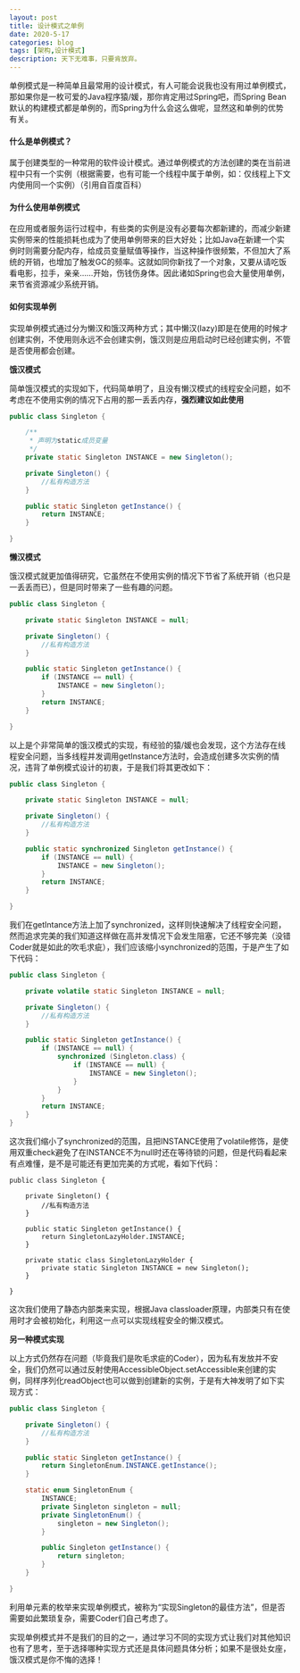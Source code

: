 ```yaml
---
layout: post
title: 设计模式之单例
date: 2020-5-17
categories: blog
tags: [架构,设计模式]
description: 天下无难事，只要肯放弃。
---
```


单例模式是一种简单且最常用的设计模式，有人可能会说我也没有用过单例模式，那如果你是一枚可爱的Java程序猿/媛，那你肯定用过Spring吧，而Spring Bean默认的构建模式都是单例的，而Spring为什么会这么做呢，显然这和单例的优势有关。

#### 什么是单例模式？

属于创建类型的一种常用的软件设计模式。通过单例模式的方法创建的类在当前进程中只有一个实例（根据需要，也有可能一个线程中属于单例，如：仅线程上下文内使用同一个实例）（引用自百度百科）

#### 为什么使用单例模式

在应用或者服务运行过程中，有些类的实例是没有必要每次都新建的，而减少新建实例带来的性能损耗也成为了使用单例带来的巨大好处；比如Java在新建一个实例时则需要分配内存，给成员变量赋值等操作，当这种操作很频繁，不但加大了系统的开销，也增加了触发GC的频率。这就如同你新找了一个对象，又要从请吃饭看电影，拉手，亲亲……开始，伤钱伤身体。因此诸如Spring也会大量使用单例，来节省资源减少系统开销。

#### 如何实现单例

实现单例模式通过分为懒汉和饿汉两种方式；其中懒汉(lazy)即是在使用的时候才创建实例，不使用则永远不会创建实例，饿汉则是应用启动时已经创建实例，不管是否使用都会创建。

**饿汉模式**

简单饿汉模式的实现如下，代码简单明了，且没有懒汉模式的线程安全问题，如不考虑在不使用实例的情况下占用的那一丢丢内存，**强烈建议如此使用**

```java
public class Singleton {

    /**
     * 声明为static成员变量
     */
    private static Singleton INSTANCE = new Singleton();

    private Singleton() {
        //私有构造方法
    }

    public static Singleton getInstance() {
        return INSTANCE;
    }

}
```

**懒汉模式**

饿汉模式就更加值得研究，它虽然在不使用实例的情况下节省了系统开销（也只是一丢丢而已），但是同时带来了一些有趣的问题。

```java
public class Singleton {

    private static Singleton INSTANCE = null;

    private Singleton() {
        //私有构造方法
    }

    public static Singleton getInstance() {
        if (INSTANCE == null) {
            INSTANCE = new Singleton();
        }
        return INSTANCE;
    }

}
```
以上是个非常简单的饿汉模式的实现，有经验的猿/媛也会发现，这个方法存在线程安全问题，当多线程并发调用getInstance方法时，会造成创建多次实例的情况，违背了单例模式设计的初衷，于是我们将其更改如下：

```java
public class Singleton {

    private static Singleton INSTANCE = null;

    private Singleton() {
        //私有构造方法
    }

    public static synchronized Singleton getInstance() {
        if (INSTANCE == null) {
            INSTANCE = new Singleton();
        }
        return INSTANCE;
    }

}
```
我们在getIntance方法上加了synchronized，这样则快速解决了线程安全问题，然而追求完美的我们知道这样做在高并发情况下会发生阻塞，它还不够完美（没错Coder就是如此的吹毛求疵），我们应该缩小synchronized的范围，于是产生了如下代码：

```java
public class Singleton {

    private volatile static Singleton INSTANCE = null;

    private Singleton() {
        //私有构造方法
    }

    public static Singleton getInstance() {
        if (INSTANCE == null) {
            synchronized (Singleton.class) {
                if (INSTANCE == null) {
                    INSTANCE = new Singleton();
                }
            }
        }
        return INSTANCE;
    }
}
```
这次我们缩小了synchronized的范围，且把INSTANCE使用了volatile修饰，是使用双重check避免了在INSTANCE不为null时还在等待锁的问题，但是代码看起来有点难懂，是不是可能还有更加完美的方式呢，看如下代码：

```
public class Singleton {

    private Singleton() {
        //私有构造方法
    }

    public static Singleton getInstance() {
        return SingletonLazyHolder.INSTANCE;
    }

    private static class SingletonLazyHolder {
        private static Singleton INSTANCE = new Singleton();
    }

}
```
这次我们使用了静态内部类来实现，根据Java classloader原理，内部类只有在使用时才会被初始化，利用这一点可以实现线程安全的懒汉模式。

**另一种模式实现**

以上方式仍然存在问题（毕竟我们是吹毛求疵的Coder），因为私有发放并不安全，我们仍然可以通过反射使用AccessibleObject.setAccessible来创建的实例，同样序列化readObject也可以做到创建新的实例，于是有大神发明了如下实现方式：

```java
public class Singleton {

    private Singleton() {
        //私有构造方法
    }

    public static Singleton getInstance() {
        return SingletonEnum.INSTANCE.getInstance();
    }

    static enum SingletonEnum {
        INSTANCE;
        private Singleton singleton = null;
        private SingletonEnum() {
            singleton = new Singleton();
        }

        public Singleton getInstance() {
            return singleton;
        }
    }

}
```
利用单元素的枚举来实现单例模式，被称为“实现Singleton的最佳方法”，但是否需要如此繁琐复杂，需要Coder们自己考虑了。


实现单例模式并不是我们的目的之一，通过学习不同的实现方式让我们对其他知识也有了思考，至于选择哪种实现方式还是具体问题具体分析；如果不是很处女座，饿汉模式是你不悔的选择！

